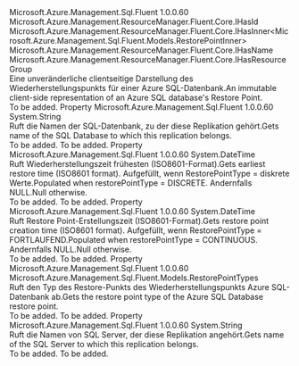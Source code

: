 <Type Name="IRestorePoint" FullName="Microsoft.Azure.Management.Sql.Fluent.IRestorePoint">
  <TypeSignature Language="C#" Value="public interface IRestorePoint : Microsoft.Azure.Management.ResourceManager.Fluent.Core.IHasId, Microsoft.Azure.Management.ResourceManager.Fluent.Core.IHasInner&lt;Microsoft.Azure.Management.Sql.Fluent.Models.RestorePointInner&gt;, Microsoft.Azure.Management.ResourceManager.Fluent.Core.IHasName, Microsoft.Azure.Management.ResourceManager.Fluent.Core.IHasResourceGroup" />
  <TypeSignature Language="ILAsm" Value=".class public interface auto ansi abstract IRestorePoint implements class Microsoft.Azure.Management.ResourceManager.Fluent.Core.IHasId, class Microsoft.Azure.Management.ResourceManager.Fluent.Core.IHasInner`1&lt;class Microsoft.Azure.Management.Sql.Fluent.Models.RestorePointInner&gt;, class Microsoft.Azure.Management.ResourceManager.Fluent.Core.IHasName, class Microsoft.Azure.Management.ResourceManager.Fluent.Core.IHasResourceGroup" />
  <TypeSignature Language="DocId" Value="T:Microsoft.Azure.Management.Sql.Fluent.IRestorePoint" />
  <TypeSignature Language="VB.NET" Value="Public Interface IRestorePoint&#xA;Implements IHasId, IHasInner(Of RestorePointInner), IHasName, IHasResourceGroup" />
  <TypeSignature Language="F#" Value="type IRestorePoint = interface&#xA;    interface IHasInner&lt;RestorePointInner&gt;&#xA;    interface IHasResourceGroup&#xA;    interface IHasName&#xA;    interface IHasId" />
  <AssemblyInfo>
    <AssemblyName>Microsoft.Azure.Management.Sql.Fluent</AssemblyName>
    <AssemblyVersion>1.0.0.60</AssemblyVersion>
  </AssemblyInfo>
  <Interfaces>
    <Interface>
      <InterfaceName>Microsoft.Azure.Management.ResourceManager.Fluent.Core.IHasId</InterfaceName>
    </Interface>
    <Interface>
      <InterfaceName>Microsoft.Azure.Management.ResourceManager.Fluent.Core.IHasInner&lt;Microsoft.Azure.Management.Sql.Fluent.Models.RestorePointInner&gt;</InterfaceName>
    </Interface>
    <Interface>
      <InterfaceName>Microsoft.Azure.Management.ResourceManager.Fluent.Core.IHasName</InterfaceName>
    </Interface>
    <Interface>
      <InterfaceName>Microsoft.Azure.Management.ResourceManager.Fluent.Core.IHasResourceGroup</InterfaceName>
    </Interface>
  </Interfaces>
  <Docs>
    <summary>
            <span data-ttu-id="1e326-101">Eine unveränderliche clientseitige Darstellung des Wiederherstellungspunkts für einer Azure SQL-Datenbank.</span><span class="sxs-lookup"><span data-stu-id="1e326-101">An immutable client-side representation of an Azure SQL database's Restore Point.</span></span>
            </summary>
    <remarks>To be added.</remarks>
  </Docs>
  <Members>
    <Member MemberName="DatabaseName">
      <MemberSignature Language="C#" Value="public string DatabaseName { get; }" />
      <MemberSignature Language="ILAsm" Value=".property instance string DatabaseName" />
      <MemberSignature Language="DocId" Value="P:Microsoft.Azure.Management.Sql.Fluent.IRestorePoint.DatabaseName" />
      <MemberSignature Language="VB.NET" Value="Public ReadOnly Property DatabaseName As String" />
      <MemberSignature Language="F#" Value="member this.DatabaseName : string" Usage="Microsoft.Azure.Management.Sql.Fluent.IRestorePoint.DatabaseName" />
      <MemberType>Property</MemberType>
      <AssemblyInfo>
        <AssemblyName>Microsoft.Azure.Management.Sql.Fluent</AssemblyName>
        <AssemblyVersion>1.0.0.60</AssemblyVersion>
      </AssemblyInfo>
      <ReturnValue>
        <ReturnType>System.String</ReturnType>
      </ReturnValue>
      <Docs>
        <summary>
            <span data-ttu-id="1e326-102">Ruft die Namen der SQL-Datenbank, zu der diese Replikation gehört.</span><span class="sxs-lookup"><span data-stu-id="1e326-102">Gets name of the SQL Database to which this replication belongs.</span></span>
            </summary>
        <value>To be added.</value>
        <remarks>To be added.</remarks>
      </Docs>
    </Member>
    <Member MemberName="EarliestRestoreDate">
      <MemberSignature Language="C#" Value="public DateTime EarliestRestoreDate { get; }" />
      <MemberSignature Language="ILAsm" Value=".property instance valuetype System.DateTime EarliestRestoreDate" />
      <MemberSignature Language="DocId" Value="P:Microsoft.Azure.Management.Sql.Fluent.IRestorePoint.EarliestRestoreDate" />
      <MemberSignature Language="VB.NET" Value="Public ReadOnly Property EarliestRestoreDate As DateTime" />
      <MemberSignature Language="F#" Value="member this.EarliestRestoreDate : DateTime" Usage="Microsoft.Azure.Management.Sql.Fluent.IRestorePoint.EarliestRestoreDate" />
      <MemberType>Property</MemberType>
      <AssemblyInfo>
        <AssemblyName>Microsoft.Azure.Management.Sql.Fluent</AssemblyName>
        <AssemblyVersion>1.0.0.60</AssemblyVersion>
      </AssemblyInfo>
      <ReturnValue>
        <ReturnType>System.DateTime</ReturnType>
      </ReturnValue>
      <Docs>
        <summary>
            <span data-ttu-id="1e326-103">Ruft Wiederherstellungszeit frühesten (ISO8601-Format).</span><span class="sxs-lookup"><span data-stu-id="1e326-103">Gets earliest restore time (ISO8601 format).</span></span> <span data-ttu-id="1e326-104">Aufgefüllt, wenn RestorePointType = diskrete Werte.</span><span class="sxs-lookup"><span data-stu-id="1e326-104">Populated when restorePointType = DISCRETE.</span></span> <span data-ttu-id="1e326-105">Andernfalls NULL.</span><span class="sxs-lookup"><span data-stu-id="1e326-105">Null otherwise.</span></span>
            </summary>
        <value>To be added.</value>
        <remarks>To be added.</remarks>
      </Docs>
    </Member>
    <Member MemberName="RestorePointCreationDate">
      <MemberSignature Language="C#" Value="public DateTime RestorePointCreationDate { get; }" />
      <MemberSignature Language="ILAsm" Value=".property instance valuetype System.DateTime RestorePointCreationDate" />
      <MemberSignature Language="DocId" Value="P:Microsoft.Azure.Management.Sql.Fluent.IRestorePoint.RestorePointCreationDate" />
      <MemberSignature Language="VB.NET" Value="Public ReadOnly Property RestorePointCreationDate As DateTime" />
      <MemberSignature Language="F#" Value="member this.RestorePointCreationDate : DateTime" Usage="Microsoft.Azure.Management.Sql.Fluent.IRestorePoint.RestorePointCreationDate" />
      <MemberType>Property</MemberType>
      <AssemblyInfo>
        <AssemblyName>Microsoft.Azure.Management.Sql.Fluent</AssemblyName>
        <AssemblyVersion>1.0.0.60</AssemblyVersion>
      </AssemblyInfo>
      <ReturnValue>
        <ReturnType>System.DateTime</ReturnType>
      </ReturnValue>
      <Docs>
        <summary>
            <span data-ttu-id="1e326-106">Ruft Restore Point-Erstellungszeit (ISO8601-Format).</span><span class="sxs-lookup"><span data-stu-id="1e326-106">Gets restore point creation time (ISO8601 format).</span></span> <span data-ttu-id="1e326-107">Aufgefüllt, wenn RestorePointType = FORTLAUFEND.</span><span class="sxs-lookup"><span data-stu-id="1e326-107">Populated when restorePointType = CONTINUOUS.</span></span> <span data-ttu-id="1e326-108">Andernfalls NULL.</span><span class="sxs-lookup"><span data-stu-id="1e326-108">Null otherwise.</span></span>
            </summary>
        <value>To be added.</value>
        <remarks>To be added.</remarks>
      </Docs>
    </Member>
    <Member MemberName="RestorePointType">
      <MemberSignature Language="C#" Value="public Microsoft.Azure.Management.Sql.Fluent.Models.RestorePointTypes RestorePointType { get; }" />
      <MemberSignature Language="ILAsm" Value=".property instance valuetype Microsoft.Azure.Management.Sql.Fluent.Models.RestorePointTypes RestorePointType" />
      <MemberSignature Language="DocId" Value="P:Microsoft.Azure.Management.Sql.Fluent.IRestorePoint.RestorePointType" />
      <MemberSignature Language="VB.NET" Value="Public ReadOnly Property RestorePointType As RestorePointTypes" />
      <MemberSignature Language="F#" Value="member this.RestorePointType : Microsoft.Azure.Management.Sql.Fluent.Models.RestorePointTypes" Usage="Microsoft.Azure.Management.Sql.Fluent.IRestorePoint.RestorePointType" />
      <MemberType>Property</MemberType>
      <AssemblyInfo>
        <AssemblyName>Microsoft.Azure.Management.Sql.Fluent</AssemblyName>
        <AssemblyVersion>1.0.0.60</AssemblyVersion>
      </AssemblyInfo>
      <ReturnValue>
        <ReturnType>Microsoft.Azure.Management.Sql.Fluent.Models.RestorePointTypes</ReturnType>
      </ReturnValue>
      <Docs>
        <summary>
            <span data-ttu-id="1e326-109">Ruft den Typ des Restore-Punkts des Wiederherstellungspunkts Azure SQL-Datenbank ab.</span><span class="sxs-lookup"><span data-stu-id="1e326-109">Gets the restore point type of the Azure SQL Database restore point.</span></span>
            </summary>
        <value>To be added.</value>
        <remarks>To be added.</remarks>
      </Docs>
    </Member>
    <Member MemberName="SqlServerName">
      <MemberSignature Language="C#" Value="public string SqlServerName { get; }" />
      <MemberSignature Language="ILAsm" Value=".property instance string SqlServerName" />
      <MemberSignature Language="DocId" Value="P:Microsoft.Azure.Management.Sql.Fluent.IRestorePoint.SqlServerName" />
      <MemberSignature Language="VB.NET" Value="Public ReadOnly Property SqlServerName As String" />
      <MemberSignature Language="F#" Value="member this.SqlServerName : string" Usage="Microsoft.Azure.Management.Sql.Fluent.IRestorePoint.SqlServerName" />
      <MemberType>Property</MemberType>
      <AssemblyInfo>
        <AssemblyName>Microsoft.Azure.Management.Sql.Fluent</AssemblyName>
        <AssemblyVersion>1.0.0.60</AssemblyVersion>
      </AssemblyInfo>
      <ReturnValue>
        <ReturnType>System.String</ReturnType>
      </ReturnValue>
      <Docs>
        <summary>
            <span data-ttu-id="1e326-110">Ruft die Namen von SQL Server, der diese Replikation angehört.</span><span class="sxs-lookup"><span data-stu-id="1e326-110">Gets name of the SQL Server to which this replication belongs.</span></span>
            </summary>
        <value>To be added.</value>
        <remarks>To be added.</remarks>
      </Docs>
    </Member>
  </Members>
</Type>